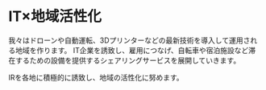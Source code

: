 # IT×地域活性化
我々はドローンや自動運転、3Dプリンターなどの最新技術を導入して運用される地域を作ります。 IT企業を誘致し、雇用につなげ、自転車や宿泊施設など滞在するための設備を提供するシェアリングサービスを展開していきます。

IRを各地に積極的に誘致し、地域の活性化に努めます。
